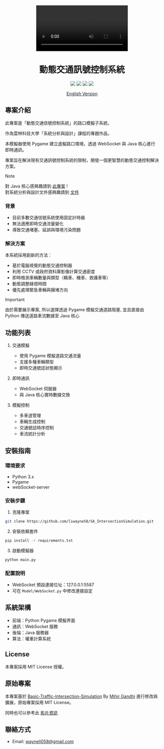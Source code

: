 <!-- video -->
<p align="center">
  <video src="__assets__/Demo.mp4" controls></video>
</p>

<!-- tag line -->
<h1 align='center'>動態交通訊號控制系統</h1>

<!-- primary badges -------------------------------------->
<p align="center">
  <img src='https://img.shields.io/badge/license-MIT-blue.svg' />
  <img src='https://img.shields.io/badge/Python-3.x-blue' />
  <img src='https://img.shields.io/badge/Pygame-2.x-green' />
  <img src='https://img.shields.io/badge/WebSocket-Server-yellow' />
</p>

<p align="center">
    <a href="__assets__/README-EN.md">English Version</a>
</p>

## 專案介紹
此專案是「動態交通信號控制系統」的路口模擬子系統，

作為雲林科技大學「系統分析與設計」課程的專題作品，

本模擬器使用 Pygame 建立虛擬路口環境，透過 WebSocket 與 Java 核心進行即時通訊。

專案旨在解決現有交通訊號控制系統的限制，開發一個更智慧的動態交通控制解決方案。

> [!NOTE]
> 對 Java 核心感興趣請到 [此專案](https://github.com/liwayne58/SA_DynamicSmartTrfficSignalCS) ! <br>
> 對系統分析與設計文件感興趣請到 [文件](/__assets__/Documents/)

### 背景
- 目前多數交通信號系統使用固定計時器
- 無法適應即時交通流量變化
- 導致交通堵塞、延誤與環境污染問題

### 解決方案
本系統採用創新的方法：
- 基於電腦視覺的動態交通控制器
- 利用 CCTV 或政府資料庫影像計算交通密度
- 即時檢測車輛數量與類型（轎車、機車、救護車等）
- 動態調整綠燈時間
- 優先處理緊急車輛與擁堵方向

> [!Important]
> 由於需要展示專案, 所以選擇透過 Pygame 模擬交通道路阻塞, 並且直接由 Python 傳送道路車流數據至 Java 核心


## 功能列表
1. 交通模擬
   - 使用 Pygame 模擬道路交通流量
   - 支援多種車輛類型
   - 即時交通號誌狀態顯示

2. 即時通訊
   - WebSocket 伺服器
   - 與 Java 核心實時數據交換

3. 模擬控制
   - 多車道管理
   - 車輛生成控制
   - 交通號誌時序控制
   - 車流統計分析

## 安裝指南

### 環境要求
- Python 3.x
- Pygame
- webSocket-server

### 安裝步驟
1. 克隆專案
```bash
git clone https://github.com/liwayne58/SA_IntersectionSimulation.git
```

2. 安裝依賴套件
```bash
pip install -r requirements.txt
```

3. 啟動模擬器
```bash
python main.py
```

### 配置說明
- WebSocket 預設連接位址：127.0.0.1:5587
- 可在 `Model/WebSocket.py` 中修改連接設定

## 系統架構
- 前端：Python Pygame 模擬界面
- 通訊：WebSocket 服務
- 後端：Java 服務器
- 算法：權重計算系統

## License
本專案採用 MIT License 授權。

## 原始專案
本專案基於 [Basic-Traffic-Intersection-Simulation](https://github.com/mihir-m-gandhi/Basic-Traffic-Intersection-Simulation) By [Mihir Gandhi](https://github.com/mihir-m-gandhi) 進行修改與擴展，原始專案採用 MIT License。

同時也可以參考此 [影片資訊](https://www.youtube.com/watch?v=ZzKuR2kSqM4)

## 聯絡方式
- Email: wayneli058@gmail.com